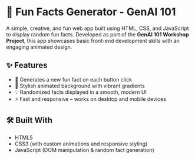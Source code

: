 # 🌟 Fun Facts Generator - GenAI 101

A simple, creative, and fun web app built using HTML, CSS, and JavaScript to display random fun facts. Developed as part of the **GenAI 101 Workshop Project**, this app showcases basic front-end development skills with an engaging animated design.

## ✨ Features

- 🎲 Generates a new fun fact on each button click
- 🎨 Stylish animated background with vibrant gradients
- 💡 Randomized facts displayed in a smooth, modern UI
- ⚡ Fast and responsive – works on desktop and mobile devices

## 🛠️ Built With

- HTML5
- CSS3 (with custom animations and responsive styling)
- JavaScript (DOM manipulation & random fact generation)

